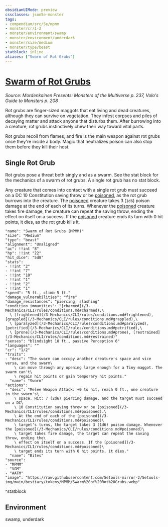 ```yaml
---
obsidianUIMode: preview
cssclasses: json5e-monster
tags:
- compendium/src/5e/mpmm
- monster/cr/1-2
- monster/environment/swamp
- monster/environment/underdark
- monster/size/medium
- monster/type/beast
statblock: inline
aliases: ["Swarm of Rot Grubs"]
---
```

# [Swarm of Rot Grubs](3-Mechanics\CLI\bestiary\beast/swarm-of-rot-grubs-mpmm.md)
*Source: Mordenkainen Presents: Monsters of the Multiverse p. 237, Volo's Guide to Monsters p. 208*  

Rot grubs are finger-sized maggots that eat living and dead creatures, although they can survive on vegetation. They infest corpses and piles of decaying matter and attack anyone that disturbs them. After burrowing into a creature, rot grubs instinctively chew their way toward vital parts.

Rot grubs recoil from flames, and fire is the main weapon against rot grubs once they're inside a body. Magic that neutralizes poison can also stop them before they kill their host.

## Single Rot Grub

Rot grubs pose a threat both singly and as a swarm. See the stat block for the mechanics of a swarm of rot grubs. A single rot grub has no stat block.

Any creature that comes into contact with a single rot grub must succeed on a DC 10 Constitution saving throw or be [poisoned](/3-Mechanics/CLI/rules/conditions.md#poisoned), as the rot grub burrows into the creature. The [poisoned](/3-Mechanics/CLI/rules/conditions.md#poisoned) creature takes 3 (`1d6`) poison damage at the end of each of its turns. Whenever the [poisoned](/3-Mechanics/CLI/rules/conditions.md#poisoned) creature takes fire damage, the creature can repeat the saving throw, ending the effect on itself on a success. If the [poisoned](/3-Mechanics/CLI/rules/conditions.md#poisoned) creature ends its turn with 0 hit points, it dies, as the rot grub kills it.

```statblock
"name": "Swarm of Rot Grubs (MPMM)"
"size": "Medium"
"type": "beast"
"alignment": "Unaligned"
"ac": !!int "8"
"hp": !!int "22"
"hit_dice": "5d8"
"stats":
- !!int "2"
- !!int "7"
- !!int "10"
- !!int "1"
- !!int "2"
- !!int "1"
"speed": "5 ft., climb 5 ft."
"damage_vulnerabilities": "fire"
"damage_resistances": "piercing, slashing"
"condition_immunities": "[charmed](/3-Mechanics/CLI/rules/conditions.md#charmed),\
  \ [frightened](/3-Mechanics/CLI/rules/conditions.md#frightened), [grappled](/3-Mechanics/CLI/rules/conditions.md#grappled),\
  \ [paralyzed](/3-Mechanics/CLI/rules/conditions.md#paralyzed), [petrified](/3-Mechanics/CLI/rules/conditions.md#petrified),\
  \ [prone](/3-Mechanics/CLI/rules/conditions.md#prone), [restrained](/3-Mechanics/CLI/rules/conditions.md#restrained)"
"senses": "blindsight 10 ft., passive Perception 6"
"languages": ""
"cr": "1/2"
"traits":
- "desc": "The swarm can occupy another creature's space and vice versa, and the swarm\
    \ can move through any opening large enough for a Tiny maggot. The swarm can't\
    \ regain hit points or gain temporary hit points."
  "name": "Swarm"
"actions":
- "desc": "Melee Weapon Attack: +0 to hit, reach 0 ft., one creature in the swarm's\
    \ space. Hit: 7 (2d6) piercing damage, and the target must succeed on a DC\
    \ 10 Constitution saving throw or be [poisoned](/3-Mechanics/CLI/rules/conditions.md#poisoned).\
    \ At the end of each of the [poisoned](/3-Mechanics/CLI/rules/conditions.md#poisoned)\
    \ target's turns, the target takes 3 (1d6) poison damage. Whenever the [poisoned](/3-Mechanics/CLI/rules/conditions.md#poisoned)\
    \ target takes fire damage, the target can repeat the saving throw, ending the\
    \ effect on itself on a success. If the [poisoned](/3-Mechanics/CLI/rules/conditions.md#poisoned)\
    \ target ends its turn with 0 hit points, it dies."
  "name": "Bites"
"source":
- "MPMM"
- "VGM"
- "AATM"
"image": "https://raw.githubusercontent.com/5etools-mirror-2/5etools-img/main/bestiary/tokens/MPMM/Swarm%20of%20Rot%20Grubs.webp"
```
^statblock

## Environment

swamp, underdark